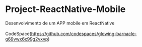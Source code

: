 # Project-ReactNative-Mobile
Desenvolvimento de um APP mobile em ReactNative
<br>
<br>
CodeSpace(https://github.com/codespaces/glowing-barnacle-g69vwx6x99g2vxvp)
